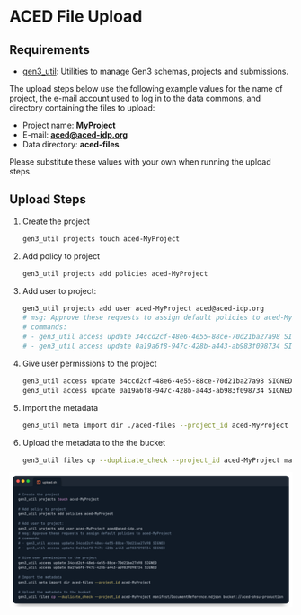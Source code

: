 # ACED File Upload

## Requirements

- [gen3_util](https://github.com/ACED-IDP/gen3_util): Utilities to manage Gen3 schemas, projects and submissions.


The upload steps below use the following example values for the name of project, the e-mail account used to log in to the data commons, and directory containing the files to upload:

- Project name: **MyProject**
- E-mail: **aced@aced-idp.org**
- Data directory: **aced-files**

Please substitute these values with your own when running the upload steps.

## Upload Steps

1. Create the project
    ```sh
    gen3_util projects touch aced-MyProject
    ```

2. Add policy to project

    ```sh
    gen3_util projects add policies aced-MyProject
    ```

3. Add user to project:

    ```sh
    gen3_util projects add user aced-MyProject aced@aced-idp.org
    # msg: Approve these requests to assign default policies to aced-MyProject
    # commands:
    # - gen3_util access update 34ccd2cf-48e6-4e55-88ce-70d21ba27a98 SIGNED
    # - gen3_util access update 0a19a6f8-947c-428b-a443-ab983f098734 SIGNED
    ```

4. Give user permissions to the project

    ```sh
    gen3_util access update 34ccd2cf-48e6-4e55-88ce-70d21ba27a98 SIGNED
    gen3_util access update 0a19a6f8-947c-428b-a443-ab983f098734 SIGNED
    ```

5. Import the metadata

    ```sh
    gen3_util meta import dir ./aced-files --project_id aced-MyProject
    ```

6. Upload the metadata to the the bucket

    ```sh
    gen3_util files cp --duplicate_check --project_id aced-MyProject manifest/DocumentReference.ndjson bucket://aced-ohsu-production
    ```

![Starting the file upload](./images/file-upload.png)
